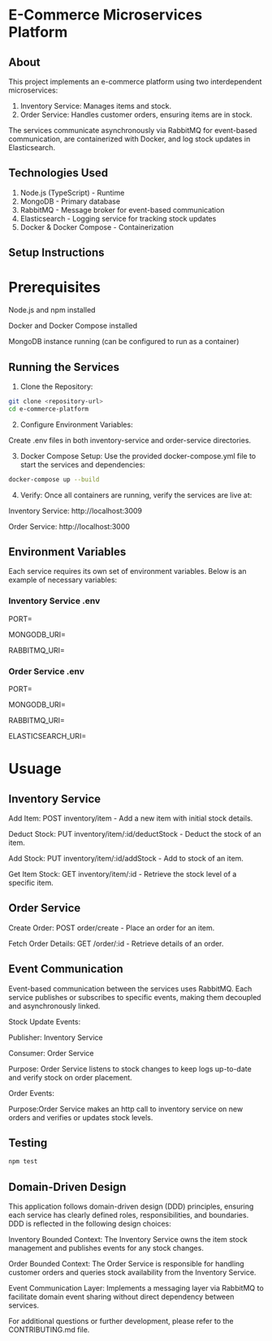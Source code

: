 # E-Commerce Microservices Platform

## About

This project implements an e-commerce platform using two interdependent microservices:

1. Inventory Service: Manages items and stock.
2. Order Service: Handles customer orders, ensuring items are in stock.

The services communicate asynchronously via RabbitMQ for event-based communication, are containerized with Docker, and log stock updates in Elasticsearch.

## Technologies Used

1. Node.js (TypeScript) - Runtime
2. MongoDB - Primary database
3. RabbitMQ - Message broker for event-based communication
4. Elasticsearch - Logging service for tracking stock updates
5. Docker & Docker Compose - Containerization

## Setup Instructions

# Prerequisites

Node.js and npm installed

Docker and Docker Compose installed

MongoDB instance running (can be configured to run as a container)

## Running the Services

1. Clone the Repository:

```bash
git clone <repository-url>
cd e-commerce-platform
```

2. Configure Environment Variables:

Create .env files in both inventory-service and order-service directories.

3. Docker Compose Setup: Use the provided docker-compose.yml file to start the services and dependencies:

```bash
docker-compose up --build
```

4. Verify: Once all containers are running, verify the services are live at:

Inventory Service: http://localhost:3009

Order Service: http://localhost:3000

## Environment Variables

Each service requires its own set of environment variables. Below is an example of necessary variables:

### Inventory Service .env

PORT=

MONGODB_URI=

RABBITMQ_URI=

### Order Service .env

PORT=

MONGODB_URI=

RABBITMQ_URI=

ELASTICSEARCH_URI=

# Usuage
## Inventory Service

Add Item: POST inventory/item - Add a new item with initial stock details.

Deduct Stock: PUT inventory/item/:id/deductStock - Deduct the stock of an item.

Add Stock: PUT inventory/item/:id/addStock - Add to stock of an item.

Get Item Stock: GET inventory/item/:id - Retrieve the stock level of a specific item.

## Order Service

Create Order: POST order/create - Place an order for an item.

Fetch Order Details: GET /order/:id - Retrieve details of an order.

## Event Communication
Event-based communication between the services uses RabbitMQ. Each service publishes or subscribes to specific events, making them decoupled and asynchronously linked.

Stock Update Events:

Publisher: Inventory Service

Consumer: Order Service

Purpose: Order Service listens to stock changes to keep logs up-to-date and verify stock on order placement.

Order Events:

Purpose:Order Service makes an http call to inventory service on new orders and verifies or updates stock levels.

## Testing
```bash
npm test
```

## Domain-Driven Design
This application follows domain-driven design (DDD) principles, ensuring each service has clearly defined roles, responsibilities, and boundaries. DDD is reflected in the following design choices:

Inventory Bounded Context: The Inventory Service owns the item stock management and publishes events for any stock changes.

Order Bounded Context: The Order Service is responsible for handling customer orders and queries stock availability from the Inventory Service.

Event Communication Layer: Implements a messaging layer via RabbitMQ to facilitate domain event sharing without direct dependency between services.

For additional questions or further development, please refer to the CONTRIBUTING.md file.